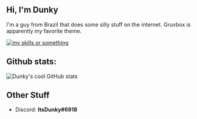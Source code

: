 ## Hi, I'm Dunky
I'm a guy from Brazil that does some silly stuff on the internet.
Gruvbox is apparently my favorite theme.

[![my skills or something](https://skillicons.dev/icons?i=ts,js,deno,cs,dotnet,vscode,godot&perline=3)](https://skillicons.dev)

## Github stats:
![Dunky's cool GitHub stats](https://github-readme-stats.vercel.app/api?username=itsDunky&show_icons=true&theme=gruvbox)

## Other Stuff
- Discord: **ItsDunky#6918**
